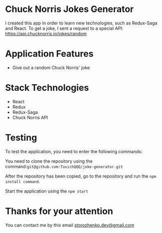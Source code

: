 # Chuck Norris Jokes Generator

I created this app in order to learn new technologies, such as Redux-Saga and React. To get a joke, I sent a request to a special API: https://api.chucknorris.io/jokes/random

# Application Features

- Give out a random Chuck Norris' joke 

# Stack Technologies

- React
- Redux
- Redux-Saga
- Chuck Norris API
 
# Testing

To test the application, you need to enter the following commands:

You need to clone the repository using the command:`git@github.com:ToxichQQQ/joke-generator.git`

After the repository has been copied, go to the repository and run the `npm install command`.

Start the application using the `npm start`


# Thanks for your attention
You can contact me by this email storozhenko.dev@gmail.com


